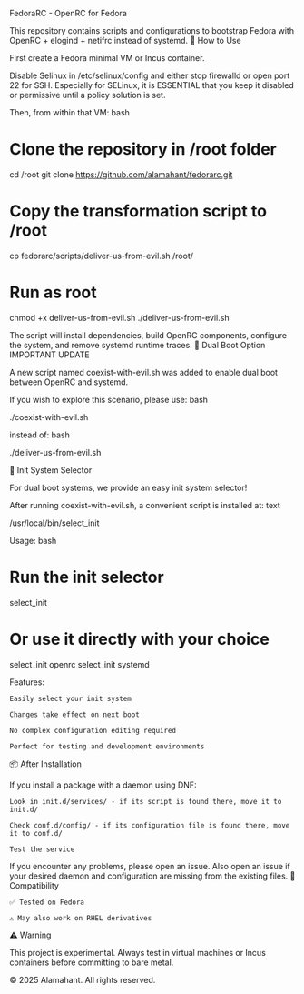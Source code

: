 FedoraRC - OpenRC for Fedora

This repository contains scripts and configurations to bootstrap Fedora with OpenRC + elogind + netifrc instead of systemd.
🚀 How to Use

First create a Fedora minimal VM or Incus container.

Disable Selinux in /etc/selinux/config and either stop firewalld or open port 22 for SSH.
Especially for SELinux, it is ESSENTIAL that you keep it disabled or permissive until a policy solution is set.

Then, from within that VM:
bash

# Clone the repository in /root folder
cd /root
git clone https://github.com/alamahant/fedorarc.git

# Copy the transformation script to /root
cp fedorarc/scripts/deliver-us-from-evil.sh /root/

# Run as root
chmod +x deliver-us-from-evil.sh
./deliver-us-from-evil.sh

The script will install dependencies, build OpenRC components, configure the system, and remove systemd runtime traces.
🔄 Dual Boot Option
IMPORTANT UPDATE

A new script named coexist-with-evil.sh was added to enable dual boot between OpenRC and systemd.

If you wish to explore this scenario, please use:
bash

./coexist-with-evil.sh

instead of:
bash

./deliver-us-from-evil.sh

🎯 Init System Selector

For dual boot systems, we provide an easy init system selector!

After running coexist-with-evil.sh, a convenient script is installed at:
text

/usr/local/bin/select_init

Usage:
bash

# Run the init selector
select_init

# Or use it directly with your choice
select_init openrc
select_init systemd

Features:

    Easily select your init system

    Changes take effect on next boot

    No complex configuration editing required

    Perfect for testing and development environments

📦 After Installation

If you install a package with a daemon using DNF:

    Look in init.d/services/ - if its script is found there, move it to init.d/

    Check conf.d/config/ - if its configuration file is found there, move it to conf.d/

    Test the service

If you encounter any problems, please open an issue. Also open an issue if your desired daemon and configuration are missing from the existing files.
🔧 Compatibility

    ✅ Tested on Fedora

    ⚠️ May also work on RHEL derivatives

⚠️ Warning

This project is experimental.
Always test in virtual machines or Incus containers before committing to bare metal.

© 2025 Alamahant. All rights reserved.